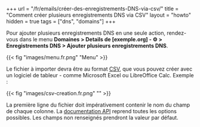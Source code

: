 +++
url = "/fr/emails/créer-des-enregistrements-DNS-via-csv/"
title = "Comment créer plusieurs enregistrements DNS via CSV"
layout = "howto"
hidden = true
tags = ["dns", "domains"]
+++

Pour ajouter plusieurs enregistrements DNS en une seule action, rendez-vous dans le menu **Domaines > Details de [exemple.org] -  ⚙️ > Enregistrements DNS > Ajouter plusieurs enregistrements DNS**.

{{< fig "images/menu.fr.png" "Menu" >}}

Le fichier à importer devra être au format [CSV](https://fr.wikipedia.org/wiki/Comma-separated_values), que vous pouvez créer avec un logiciel de tableur - comme Microsoft Excel ou LibreOffice Calc. Exemple :

{{< fig "images/csv-creation.fr.png" "" >}}

La première ligne du fichier doit impérativement contenir le nom du champ de chaque colonne. La [documentation API](https://api.alwaysdata.com/v1/record/doc/) reprend toutes les options possibles. Les champs non renseignés prendront la valeur par défaut.
